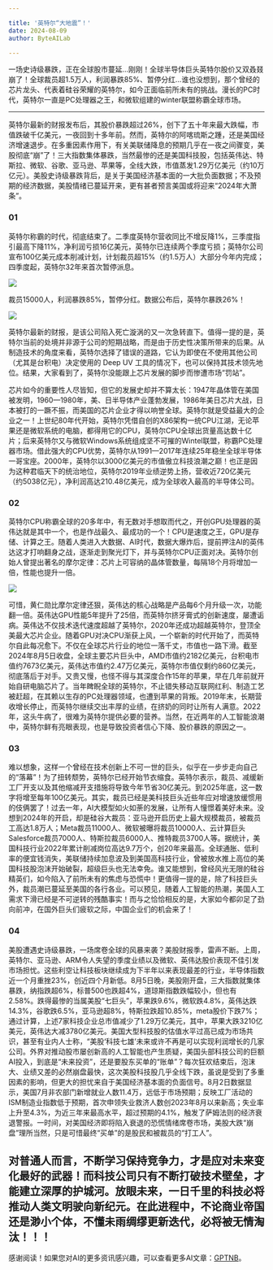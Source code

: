 ```yaml
---

title: '英特尔“大地震”！'
date: 2024-08-09
author: ByteAILab

---
```


一场史诗级暴跌，正在全球股市蔓延...刚刚！全球半导体巨头英特尔股价又双叒叕崩了！全球裁员超1.5万人，利润暴跌85%、暂停分红...谁也没想到，那个曾经的芯片龙头、代表着硅谷荣耀的英特尔，如今正面临前所未有的挑战。漫长的PC时代，英特尔一直是PC处理器之王，和微软组建的winter联盟称霸全球市场。

---
英特尔最新的财报发布后，其股价暴跌超过26%，创下了五十年来最大跌幅，市值跌破千亿美元，一夜回到十多年前。然而，英特尔的阿喀琉斯之踵，还是美国经济增速退步。在多重因素作用下，有关美联储降息的预期几乎在一夜之间骤变，美股彻底“崩”了！三大指数集体暴跌，当然最惨的还是美国科技股，包括英伟达、特斯拉、微软、谷歌、亚马逊、苹果等，全线大跌，市值蒸发1.29万亿美元（约10万亿元）。美股史诗级暴跌背后，是关于美国经济基本面的一大批负面数据；不及预期的经济数据，美股情绪已蔓延开来，更有甚者预言美国或将迎来“2024年大萧条”。

### 01
英特尔称霸的时代，彻底结束了。二季度英特尔营收同比不增反降1%，三季度指引最高下降11%，净利润亏损16亿美元，英特尔已连续两个季度亏损；英特尔公司宣布100亿美元成本削减计划，计划裁员超15%（约1.5万人）大部分今年内完成；四季度起，英特尔32年来首次暂停派息。

![](http://www.jesonc.com/FgPrwRnns4B36C5EpjQ7Pr522H2a)

裁员15000人，利润暴跌85%，暂停分红。数据公布后，英特尔暴跌26%！

![](http://www.jesonc.com/FqFOGW5BHpH5vsbowK9Ais7ihTLq)

英特尔最新的财报，是该公司陷入死亡漩涡的又一次急转直下。值得一提的是，英特尔当前的处境并非源于公司的短期战略，而是由于历史性决策所带来的后果。从制造技术的角度来看，英特尔选择了错误的道路，它认为即使在不使用其他公司（尤其是台积电）决定使用的 Deep UV 工具的情况下，也可以保持其技术领先地位。结果，大家看到了，英特尔没能跟上芯片发展的脚步而惨遭市场“罚站”。

芯片如今的重要性人尽皆知，但它的发展史却并不算太长：1947年晶体管在美国被发明，1960—1980年，美、日半导体产业蓬勃发展，1986年美日芯片大战，日本被打的一蹶不振，而美国的芯片企业才得以响誉全球。英特尔就是受益最大的企业之一！上世纪80年代开始，英特尔凭借自创的X86架构一统CPU江湖，无论苹果还是微软系统的电脑，都得用它的CPU，英特尔CPU全球出货量高达数十亿片；后来英特尔又与微软Windows系统组成坚不可摧的Wintel联盟，称霸PC处理器市场。借此强大的CPU优势，英特尔从1991—2017年连续25年稳坐全球半导体一哥宝座。2000年，英特尔以3000亿美元的市值傲立科技浪潮之巅！也正是因为这种君临天下的统治地位，英特尔2019年业绩逆势上扬，营收近720亿美元（约5038亿元），净利润高达210.48亿美元，成为全球收入最高的半导体公司。

### 02
英特尔CPU称霸全球的20多年中，有无数对手想取而代之，开创GPU处理器的英伟达就是其中一个，也是作战最久、最成功的一个！CPU是速度之王，GPU是存储、计算之王。随着人类进入大数据、AI时代，数据大爆炸后，提前押注AI的英伟达这才打响翻身之战，逐渐走到聚光灯下，并与英特尔CPU正面对决。英特尔创始人曾提出著名的摩尔定律：芯片上可容纳的晶体管数量，每隔18个月将增加一倍，性能也提升一倍。

![](http://www.jesonc.com/FjccuF5Nir6_kTUqgY_CI05U8ZW_)

可惜，黄仁勋比摩尔定律还狠，英伟达的核心战略是产品每6个月升级一次，功能翻一倍。英伟达GPU性能5年提升了25倍，而英特尔挤牙膏式的创新速度，屡遭诟病。英伟达不仅技术迭代速度超越了英特尔，2020年还成功超越英特尔，登顶全美最大芯片企业。随着GPU对决CPU渐获上风，一个崭新的时代开始了，而英特尔自此每况愈下。不仅在全球芯片行业的地位一落千丈，市值也一路下滑。截至2024年8月5日收盘，全球主要芯片巨头中，AMD市值约2182亿美元，台积电市值约7673亿美元，英伟达市值约2.47万亿美元，英特尔市值仅剩约860亿美元，彻底落后于对手。又贵又慢，也怪不得与其深度合作15年的苹果，早在几年前就开始自研电脑芯片了。当年睥睨全球的英特尔，不止错失移动互联网红利、制造工艺被赶超，在其赖以生存的PC处理器领域，也遭到苹果的背叛。2019年末，长期营收增长停止，而英特尔继续交出丰厚的业绩，在挤奶的同时让所有人满意。2022年，这头牛病了，很难为英特尔提供必要的营养。当然，在近两年的人工智能浪潮中，英特尔鲜有亮眼表现，也是导致投资者信心下降、股价暴跌的原因之一。

### 03
难以想象，这样一个曾经在技术创新上不可一世的巨头，似乎在一步步走向自己的“落幕”！为了扭转颓势，英特尔已经开始节衣缩食。英特尔表示，裁员、减缓新工厂开支以及其他缩减开支措施将导致今年节省30亿美元。到2025年底，这一数字将增至每年100亿美元。其实，裁员已经是美科技巨头近些年应对增速放缓惯用的伎俩罢了！过去一年，AI大模型如火如荼的发展，让所有人憧憬着美好未来。没想到2024年的开启，却是硅谷大裁员：亚马逊开启历史上最大规模裁员，被裁员工高达1.8万人；Meta裁员11000人、微软被曝将裁员10000人、云计算巨头Salesforce裁员7000人、特斯拉裁员6000人、推特裁员3700人等。据统计，美国科技行业2022年累计削减岗位高达9.7万个，创20年来最高。全球通胀、低利率的便宜钱消失，美联储持续加息波及到美国高科技行业，曾被放水推上高位的美国科技股泡沫开始破裂，超级巨头也无法幸免。谁又能想到，曾经风光无限的硅谷精英们，如今陷入了前所未有的焦虑与恐慌中！更值得一提的是，除了科技巨头外，裁员潮已蔓延至美国的各行各业。可以预见，随着人工智能的热潮，美国人工需求下滑已经是不可逆转的残酷事实！而与之恰恰相反的是，大家如今都卯足了劲向前冲，在国外巨头们疲软之际，中国企业们的机会来了！

### 04
美股遭遇史诗级暴跌，一场席卷全球的风暴来袭？美股财报季，雷声不断。上周，英特尔、亚马逊、ARM令人失望的季度业绩以及微软、英伟达股价表现不佳引发市场担忧。这些利空让科技板块继续成为下半年以来表现最差的行业，半导体指数近一个月重挫23%，创近四个月新低。8月5日晚，美股刚开盘，三大指数就集体暴跌，纳指跌超6%，标普500也跌超4%，道琼斯指数跌幅较小，但也有2.58%。跌得最惨的当属美股“七巨头”，苹果跌9.6%，微软跌4.8%，英伟达跌14.3%，谷歌跌6.5%，亚马逊超8%，特斯拉跌超10.85%，meta股价下跌7%；通过计算，上述7家科技企业总市值减少了1.29万亿美元，其中，苹果大跌3210亿美元，英伟达大减3780亿美元。美国大型科技股的估值水平过高已成为市场共识，甚至有业内人士称，“美股‘科技七雄’未来或许不再是可以实现利润增长的几家公司。外界对推动股市屡创新高的人工智能也产生质疑，美国头部科技公司的巨额AI投入，到底是“未来投资”，还是要股东买单的“账单”？每次狂欢结束后，泡沫大、业绩又差的必然崩盘最快，这次美股科技股几乎全线下跌，虽说是受到了多重因素的影响，但更大的担忧来自于美国经济基本面的负面信号。8月2日数据显示，美国7月非农部门新增就业人数11.4万，远低于市场预期；反映工厂活动的ISM制造业指数低于预期，首次申领失业救济人数创2023年8月以来新高；失业率上升至4.3%，为近三年来最高水平，超过预期的4.1%，触发了萨姆法则的经济衰退警报。一时间，对美国经济即将陷入衰退的恐慌情绪席卷市场，美股大跌“崩盘”理所当然，只是可惜最终“买单”的是股民和被裁员的“打工人”。

对普通人而言，不断学习保持竞争力，才是应对未来变化最好的武器！而科技公司只有不断打破技术壁垒，才能建立深厚的护城河。放眼未来，一日千里的科技必将推动人类文明驶向新纪元。在此进程中，不论商业帝国还是渺小个体，不懂未雨绸缪更新迭代，必将被无情淘汰！！！
---
感谢阅读！如果您对AI的更多资讯感兴趣，可以查看更多AI文章：[GPTNB](https://gptnb.com)。